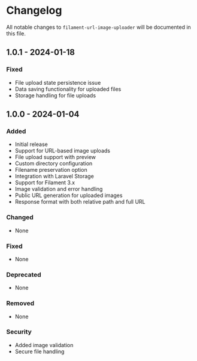 # Changelog

All notable changes to `filament-url-image-uploader` will be documented in this file.

## 1.0.1 - 2024-01-18

### Fixed
- File upload state persistence issue
- Data saving functionality for uploaded files
- Storage handling for file uploads

## 1.0.0 - 2024-01-04

### Added
- Initial release
- Support for URL-based image uploads
- File upload support with preview
- Custom directory configuration
- Filename preservation option
- Integration with Laravel Storage
- Support for Filament 3.x
- Image validation and error handling
- Public URL generation for uploaded images
- Response format with both relative path and full URL

### Changed
- None

### Fixed
- None

### Deprecated
- None

### Removed
- None

### Security
- Added image validation
- Secure file handling